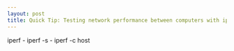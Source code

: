 ```yaml
---
layout: post
title: Quick Tip: Testing network performance between computers with iperf
---
```

<p>
  iperf
  - iperf -s
  - iperf -c host
</p>
